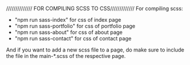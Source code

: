 ////////////// FOR COMPILING SCSS TO CSS/////////////
For compiling scss:

- "npm run sass-index" for css of index page
- "npm run sass-portfolio" for css of portfolio page
- "npm run sass-about" for css of about page
- "npm run sass-contact" for css of contact page

And if you want to add a new scss file to a page, do make sure to include the file in the main-\*.scss of the respective page.
